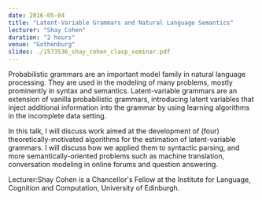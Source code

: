 ```yaml
---
date: 2016-05-04
title: "Latent-Variable Grammars and Natural Language Semantics"
lecturer: "Shay Cohen"
duration: "2 hours"
venue: "Gothenburg"
slides: ./1573536_shay_cohen_clasp_seminar.pdf
---
```




Probabilistic grammars are an important model family in natural language processing. They are used in the modeling of many problems, mostly prominently in syntax and semantics. Latent-variable grammars are an extension of vanilla probabilistic grammars, introducing latent variables that inject additional information into the grammar by using learning algorithms in the incomplete data setting.

In this talk, I will discuss work aimed at the development of (four) theoretically-motivated algorithms for the estimation of latent-variable grammars. I will discuss how we applied them to syntactic parsing, and more semantically-oriented problems such as machine translation, conversation modeling in online forums and question answering.

Lecturer:Shay Cohen is a Chancellor's Fellow at the Institute for Language, Cognition and Computation, University of Edinburgh.





